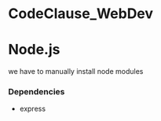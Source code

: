 # CodeClause_WebDev

# Node.js
we have to manually install node modules

### Dependencies
- express
